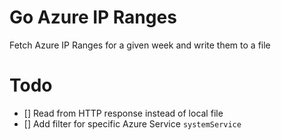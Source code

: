 # Go Azure IP Ranges

Fetch Azure IP Ranges for a given week and write them to a file

# Todo

- [] Read from HTTP response instead of local file
- [] Add filter for specific Azure Service `systemService`
